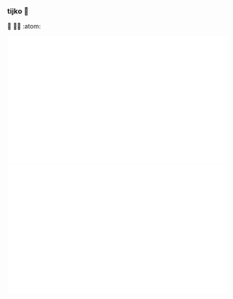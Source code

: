 ### tijko 🖖
:rocket: :pirate_flag: :atom:
<!--
**tijko/tijko** is a ✨ _special_ ✨ repository because its `README.md` (this file) appears on your GitHub profile.

Here are some ideas to get you started:

- 🔭 I’m currently working on Azure pipelines building, running, testing, deploying ASP.NET web application
- 🌱 I’m currently learning ...
- 👯 I’m looking to collaborate on ...
- 🤔 I’m looking for help with ...
- 💬 Ask me about ...
- 📫 How to reach me: ...
- 😄 Pronouns: ...
- ⚡ Fun fact: ...
-->
![](https://github.com/tijko/tijko-github-stats/blob/master/generated/languages.svg)
![](https://github.com/tijko/tijko-github-stats/blob/master/generated/overview.svg)
